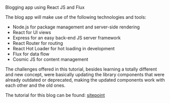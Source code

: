 Blogging app using React JS and Flux

The blog app will make use of the following technologies and tools:

* Node.js for package management and server-side rendering
* React for UI views
* Express for an easy back-end JS server framework
* React Router for routing
* React Hot Loader for hot loading in development
* Flux for data flow
* Cosmic JS for content management

The challenges offered in this tutorial, besides learning a totally different and new concept, were basically updating the library components that were already outdated or deprecated, making the updated components work with each other and the old ones.

The tutorial for this blog can be found:
[sitepoint](https://www.sitepoint.com/building-a-react-universal-blog-app-a-step-by-step-guide/)
